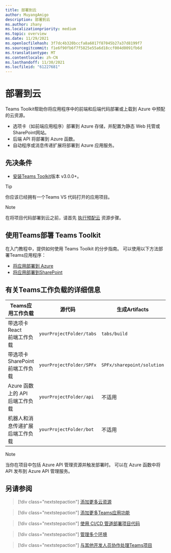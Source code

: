 ```yaml
---
title: 部署到云
author: MuyangAmigo
description: 部署到云
ms.author: zhany
ms.localizationpriority: medium
ms.topic: overview
ms.date: 11/29/2021
ms.openlocfilehash: 3f7dc4b320bccfa8a6017f87045b27a37d8199f7
ms.sourcegitcommit: f1e6f90fb6f7f5825e55a6d18ccf004d0091fb6d
ms.translationtype: MT
ms.contentlocale: zh-CN
ms.lasthandoff: 11/30/2021
ms.locfileid: "61227681"
---
```

# <a name="deploy-to-the-cloud"></a>部署到云

Teams Toolkit帮助你将应用程序中的前端和后端代码部署或上载到 Azure 中预配的云资源。

* 选项卡（如前端应用程序）部署到 Azure 存储，并配置为静态 Web 托管或SharePoint网站。
* 后端 API 将部署到 Azure 函数。
* 自动程序或消息传递扩展将部署到 Azure 应用服务。

## <a name="prerequisite"></a>先决条件

* [安装Teams Toolkit](https://marketplace.visualstudio.com/items?itemName=TeamsDevApp.ms-teams-vscode-extension)版本 v3.0.0+。

> [!TIP]
> 你应该已经拥有一个Teams VS 代码打开的应用项目。

> [!NOTE]
> 在将项目代码部署到云之前，请首先 [执行预配云](provision.md) 资源步骤。


## <a name="deploy-teams-apps-using-teams-toolkit"></a>使用Teams部署 Teams Toolkit

在入门教程中，提供如何使用 Teams Toolkit 的分步指南。 可以使用以下方法部署Teams应用程序：

* [将应用部署到 Azure](/microsoftteams/platform/sbs-gs-javascript?tabs=vscode%2Cvsc%2Cviscode%2Cvcode&tutorial-step=8&branch)
* [将应用部署到SharePoint](/microsoftteams/platform/sbs-gs-spfx?tabs=vscode%2Cviscode&tutorial-step=4&branch)

## <a name="details-on-teams-app-workloads"></a>有关Teams工作负载的详细信息

| Teams应用工作负载| 源代码 | 生成Artifacts| 目标资源 |
|-------------|----------|---------------|---------------|
|带选项卡React </br> 前端工作负载| `yourProjectFolder/tabs`| `tabs/build` |Azure 存储 |
|带选项卡SharePoint </br> 前端工作负载 | `yourProjectFolder/SPFx`| `SPFx/sharepoint/solution` |SharePoint应用程序目录 |
|Azure 函数上的 API </br> 后端工作负载 | `yourProjectFolder/api`| 不适用 |Azure Functions |
|机器人和消息传递扩展 </br> 后端工作负载 | `yourProjectFolder/bot` | 不适用 | Azure 应用服务 |

> [!NOTE]
> 当你在项目中包括 Azure API 管理资源并触发部署时。 可以在 Azure 函数中将 API 发布到 Azure API 管理服务。

## <a name="see-also"></a>另请参阅

> [!div class="nextstepaction"]
> [添加更多云资源](add-resource.md)

> [!div class="nextstepaction"]
> [添加更多Teams应用功能](add-capability.md)

> [!div class="nextstepaction"]
> [使用 CI/CD 管道部署项目代码](use-CICD-template.md)

> [!div class="nextstepaction"]
> [管理多个环境](TeamsFx-multi-env.md)

> [!div class="nextstepaction"]
> [与其他开发人员协作处理Teams项目](TeamsFx-collaboration.md)
